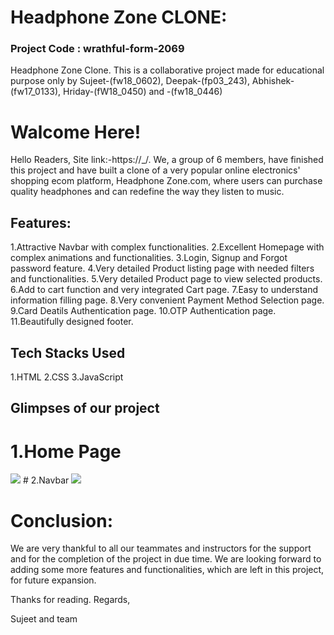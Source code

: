 # Headphone Zone CLONE:
### Project Code : wrathful-form-2069
<p>Headphone Zone Clone. This is a collaborative project made for educational purpose only by Sujeet-(fw18_0602), Deepak-(fp03_243), Abhishek-(fw17_0133), Hriday-(fW18_0450) and -(fw18_0446) 

# Walcome Here!

<p>Hello Readers, Site link:-https://_/. We, a group of 6 members, have finished this project and have built a clone of a very popular online electronics' shopping ecom platform, Headphone Zone.com, where users can purchase quality headphones and can redefine the way they listen to music.</p>

## Features:
1.Attractive Navbar with complex functionalities.
2.Excellent Homepage with complex animations and functionalities.
3.Login, Signup and Forgot password feature.
4.Very detailed Product listing page with needed filters and functionalities.
5.Very detailed Product page to view selected products.
6.Add to cart function and very integrated Cart page.
7.Easy to understand information filling page.
8.Very convenient Payment Method Selection page.
9.Card Deatils Authentication page.
10.OTP Authentication page.
11.Beautifully designed footer.

## Tech Stacks Used
1.HTML
2.CSS
3.JavaScript


## Glimpses of our project

# 1.Home Page
<img src="https://github.com/iammostak/headphonezone.in/raw/main/readme_images/Screenshot%20(97).png?raw=true" />
# 2.Navbar
<img src="https://github.com/iammostak/headphonezone.in/raw/main/readme_images/Screenshot%20(98).png?raw=true" />



# Conclusion:
We are very thankful to all our teammates and instructors for the support and for the completion of the project in due time. We are looking forward to adding some more features and functionalities, which are left in this project, for future expansion.

Thanks for reading.
Regards,

Sujeet and team
